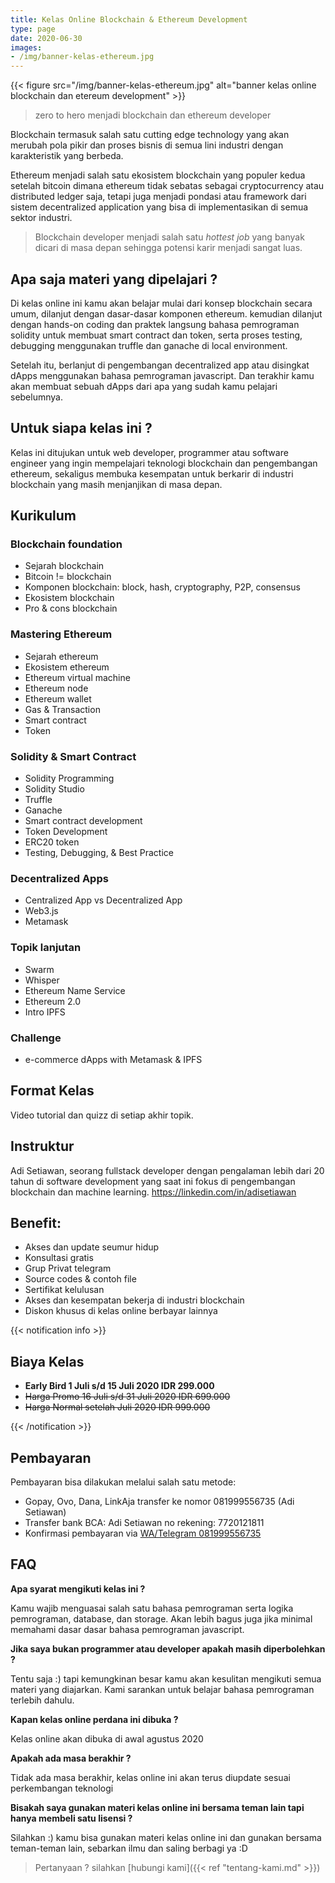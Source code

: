 ```yaml
---
title: Kelas Online Blockchain & Ethereum Development
type: page
date: 2020-06-30
images: 
- /img/banner-kelas-ethereum.jpg
---
```


{{< figure src="/img/banner-kelas-ethereum.jpg" alt="banner kelas online blockchain dan etereum development" >}}

> zero to hero menjadi blockchain dan ethereum developer

Blockchain termasuk salah satu cutting edge technology yang akan merubah pola pikir dan proses bisnis di semua lini industri dengan karakteristik yang berbeda. 

Ethereum menjadi salah satu ekosistem blockchain yang populer kedua setelah bitcoin dimana ethereum tidak sebatas sebagai cryptocurrency atau distributed ledger saja, tetapi juga menjadi pondasi atau framework dari sistem decentralized application yang bisa di implementasikan di semua sektor industri. 

>Blockchain developer menjadi salah satu *hottest job* yang banyak dicari di masa depan sehingga potensi karir menjadi sangat luas.

## Apa saja materi yang dipelajari ?

Di kelas online ini kamu akan belajar mulai dari konsep blockchain secara umum, dilanjut dengan dasar-dasar komponen ethereum. kemudian dilanjut dengan hands-on coding dan praktek langsung bahasa pemrograman solidity untuk membuat smart contract dan token, serta proses testing, debugging menggunakan truffle dan ganache di local environment. 

Setelah itu, berlanjut di pengembangan decentralized app atau disingkat dApps menggunakan bahasa pemrograman javascript. Dan terakhir kamu akan membuat sebuah dApps dari apa yang sudah kamu pelajari sebelumnya.

## Untuk siapa kelas ini ?

Kelas ini ditujukan untuk web developer, programmer atau software engineer yang ingin mempelajari teknologi blockchain dan pengembangan ethereum, sekaligus membuka kesempatan untuk berkarir di industri blockchain yang masih menjanjikan di masa depan.

## Kurikulum

### Blockchain foundation

* Sejarah blockchain
* Bitcoin != blockchain
* Komponen blockchain: block, hash, cryptography, P2P, consensus
* Ekosistem blockchain
* Pro & cons blockchain

### Mastering Ethereum

* Sejarah ethereum
* Ekosistem ethereum
* Ethereum virtual machine
* Ethereum node
* Ethereum wallet
* Gas & Transaction
* Smart contract
* Token

### Solidity & Smart Contract

* Solidity Programming
* Solidity Studio
* Truffle
* Ganache
* Smart contract development
* Token Development
* ERC20 token
* Testing, Debugging, & Best Practice

### Decentralized Apps

* Centralized App vs Decentralized App
* Web3.js
* Metamask

### Topik lanjutan

* Swarm
* Whisper
* Ethereum Name Service
* Ethereum 2.0
* Intro IPFS

### Challenge

* e-commerce dApps with Metamask & IPFS

## Format Kelas

Video tutorial dan quizz di setiap akhir topik.

## Instruktur

Adi Setiawan, seorang fullstack developer dengan pengalaman lebih dari 20 tahun di software development yang saat ini fokus di pengembangan blockchain dan machine learning. https://linkedin.com/in/adisetiawan

## Benefit:

* Akses dan update seumur hidup
* Konsultasi gratis
* Grup Privat telegram
* Source codes & contoh file
* Sertifikat kelulusan
* Akses dan kesempatan bekerja di industri blockchain
* Diskon khusus di kelas online berbayar lainnya

{{< notification info >}}

## Biaya Kelas

* **Early Bird 1 Juli s/d 15 Juli 2020 IDR 299.000**
* ~~Harga Promo 16 Juli s/d 31 Juli 2020 IDR 699.000~~
* ~~Harga Normal setelah Juli 2020 IDR 999.000~~

{{< /notification >}}

## Pembayaran

Pembayaran bisa dilakukan melalui salah satu metode:

* Gopay, Ovo, Dana, LinkAja transfer ke nomor 081999556735 (Adi Setiawan)
* Transfer bank BCA: Adi Setiawan no rekening: 7720121811
* Konfirmasi pembayaran via [WA/Telegram 081999556735](https://api.whatsapp.com/send?phone=6281999556735&text=Halo%2C%20konfirmasi%20pembayaran%20kelas%20online%20blockchain%20ethereum
)

## FAQ

**Apa syarat mengikuti kelas ini ?**

Kamu wajib menguasai salah satu bahasa pemrograman serta logika pemrograman, database, dan storage. Akan lebih bagus juga jika minimal memahami dasar dasar bahasa pemrograman javascript.

**Jika saya bukan programmer atau developer apakah masih diperbolehkan ?**

Tentu saja :) tapi kemungkinan besar kamu akan kesulitan mengikuti semua materi yang diajarkan. Kami sarankan untuk belajar bahasa pemrograman terlebih dahulu.

**Kapan kelas online perdana ini dibuka ?**

Kelas online akan dibuka di awal agustus 2020

**Apakah ada masa berakhir ?**

Tidak ada masa berakhir, kelas online ini akan terus diupdate sesuai perkembangan teknologi

**Bisakah saya gunakan materi kelas online ini bersama teman lain tapi hanya membeli satu lisensi ?**

Silahkan :) kamu bisa gunakan materi kelas online ini dan gunakan bersama teman-teman lain, sebarkan ilmu dan saling berbagi ya :D

> Pertanyaan ? silahkan [hubungi kami]({{< ref "tentang-kami.md" >}})